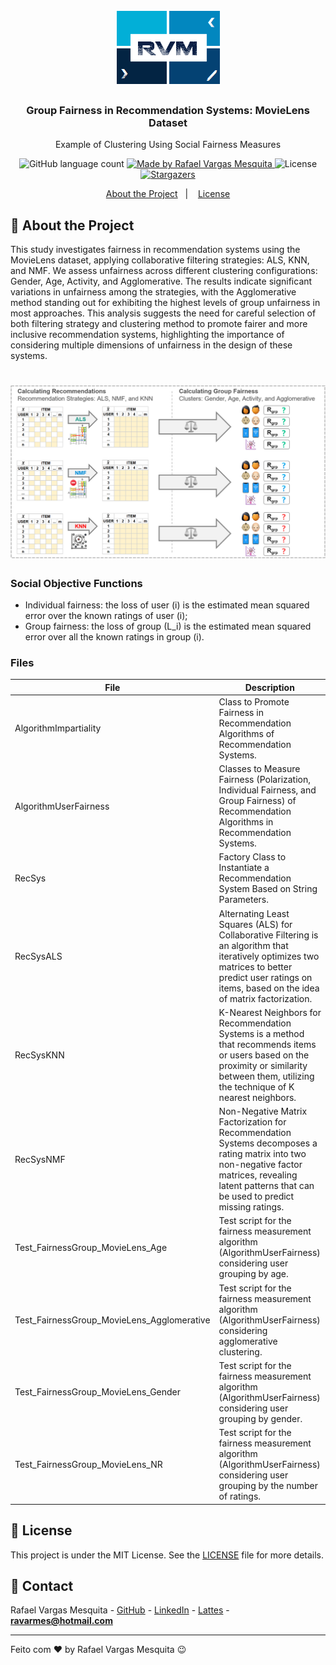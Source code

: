 <h1 align="center">
    <img alt="RVM" src="https://github.com/ravarmes/recsys-rgrp-movielens/blob/main/assets/logo.jpg" />
</h1>

<h3 align="center">
  Group Fairness in Recommendation Systems: MovieLens Dataset
</h3>

<p align="center">Example of Clustering Using Social Fairness Measures</p>

<p align="center">
  <img alt="GitHub language count" src="https://img.shields.io/github/languages/count/ravarmes/recsys-rgrp-movielens?color=%2304D361">

  <a href="http://www.linkedin.com/in/rafael-vargas-mesquita">
    <img alt="Made by Rafael Vargas Mesquita" src="https://img.shields.io/badge/made%20by-Rafael%20Vargas%20Mesquita-%2304D361">
  </a>

  <img alt="License" src="https://img.shields.io/badge/license-MIT-%2304D361">

  <a href="https://github.com/ravarmes/recsys-rgrp-movielens/stargazers">
    <img alt="Stargazers" src="https://img.shields.io/github/stars/ravarmes/recsys-rgrp-movielens?style=social">
  </a>
</p>

<p align="center">
  <a href="#-sobre">About the Project</a>&nbsp;&nbsp;&nbsp;|&nbsp;&nbsp;&nbsp;
  <a href="#-licenca">License</a>
</p>

## :page_with_curl: About the Project <a name="-sobre"/></a>

This study investigates fairness in recommendation systems using the MovieLens dataset, applying collaborative filtering strategies: ALS, KNN, and NMF. We assess unfairness across different clustering configurations: Gender, Age, Activity, and Agglomerative. The results indicate significant variations in unfairness among the strategies, with the Agglomerative method standing out for exhibiting the highest levels of group unfairness in most approaches. This analysis suggests the need for careful selection of both filtering strategy and clustering method to promote fairer and more inclusive recommendation systems, highlighting the importance of considering multiple dimensions of unfairness in the design of these systems.

<h1 align="center">
    <img alt="abstract" src="https://github.com/ravarmes/recsys-rgrp-movielens/blob/main/assets/graphical_abstract.png" />
</h1>

### Social Objective Functions

* Individual fairness: the loss of user \(i\) is the estimated mean squared error over the known ratings of user \(i\);
* Group fairness: the loss of group \(L_i\) is the estimated mean squared error over all the known ratings in group \(i\).

### Files

| File                               | Description                                                                                                                                                                                                                                   |
|--------------------------------------|---------------------------------------------------------------------------------------------------------------------------------------------------------------------------------------------------------------------------------------------|
| AlgorithmImpartiality                | Class to Promote Fairness in Recommendation Algorithms of Recommendation Systems.                                                                                                                                                   |
| AlgorithmUserFairness                | Classes to Measure Fairness (Polarization, Individual Fairness, and Group Fairness) of Recommendation Algorithms in Recommendation Systems.                                                                                               |
| RecSys                               | Factory Class to Instantiate a Recommendation System Based on String Parameters.                                                                                                                                           |
| RecSysALS                            | Alternating Least Squares (ALS) for Collaborative Filtering is an algorithm that iteratively optimizes two matrices to better predict user ratings on items, based on the idea of matrix factorization.                       |
| RecSysKNN                            | K-Nearest Neighbors for Recommendation Systems is a method that recommends items or users based on the proximity or similarity between them, utilizing the technique of K nearest neighbors.                                      |
| RecSysNMF                            | Non-Negative Matrix Factorization for Recommendation Systems decomposes a rating matrix into two non-negative factor matrices, revealing latent patterns that can be used to predict missing ratings. |
| Test_FairnessGroup_MovieLens_Age         | Test script for the fairness measurement algorithm (AlgorithmUserFairness) considering user grouping by age.                                                                                                |
| Test_FairnessGroup_MovieLens_Agglomerative         | Test script for the fairness measurement algorithm (AlgorithmUserFairness) considering agglomerative clustering.                                                                                                |
| Test_FairnessGroup_MovieLens_Gender         | Test script for the fairness measurement algorithm (AlgorithmUserFairness) considering user grouping by gender.                                                                                                |
| Test_FairnessGroup_MovieLens_NR         | Test script for the fairness measurement algorithm (AlgorithmUserFairness) considering user grouping by the number of ratings.                                                                                                |


## :memo: License <a name="-licenca"/></a>

This project is under the MIT License. See the [LICENSE](LICENSE.md) file for more details.

## :email: Contact

Rafael Vargas Mesquita - [GitHub](https://github.com/ravarmes) - [LinkedIn](https://www.linkedin.com/in/rafael-vargas-mesquita) - [Lattes](http://lattes.cnpq.br/6616283627544820) - **ravarmes@hotmail.com**

---

Feito com ♥ by Rafael Vargas Mesquita :wink:
